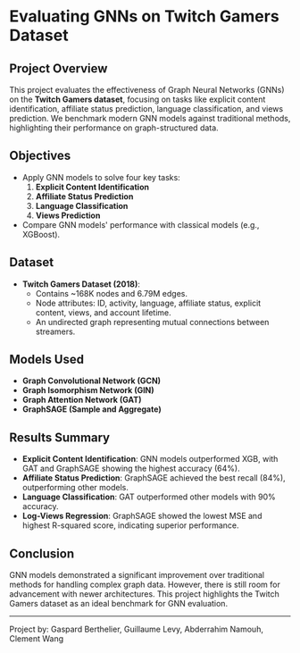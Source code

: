 # Evaluating GNNs on Twitch Gamers Dataset

## Project Overview

This project evaluates the effectiveness of Graph Neural Networks (GNNs) on the **Twitch Gamers dataset**, focusing on tasks like explicit content identification, affiliate status prediction, language classification, and views prediction. We benchmark modern GNN models against traditional methods, highlighting their performance on graph-structured data.

## Objectives

- Apply GNN models to solve four key tasks:
  1. **Explicit Content Identification**
  2. **Affiliate Status Prediction**
  3. **Language Classification**
  4. **Views Prediction**
- Compare GNN models' performance with classical models (e.g., XGBoost).

## Dataset

- **Twitch Gamers Dataset (2018)**:
  - Contains ~168K nodes and 6.79M edges.
  - Node attributes: ID, activity, language, affiliate status, explicit content, views, and account lifetime.
  - An undirected graph representing mutual connections between streamers.

## Models Used

- **Graph Convolutional Network (GCN)**
- **Graph Isomorphism Network (GIN)**
- **Graph Attention Network (GAT)**
- **GraphSAGE (Sample and Aggregate)**

## Results Summary

- **Explicit Content Identification**: GNN models outperformed XGB, with GAT and GraphSAGE showing the highest accuracy (64%).
- **Affiliate Status Prediction**: GraphSAGE achieved the best recall (84%), outperforming other models.
- **Language Classification**: GAT outperformed other models with 90% accuracy.
- **Log-Views Regression**: GraphSAGE showed the lowest MSE and highest R-squared score, indicating superior performance.

## Conclusion

GNN models demonstrated a significant improvement over traditional methods for handling complex graph data. However, there is still room for advancement with newer architectures. This project highlights the Twitch Gamers dataset as an ideal benchmark for GNN evaluation.

---

Project by: Gaspard Berthelier, Guillaume Levy, Abderrahim Namouh, Clement Wang  
